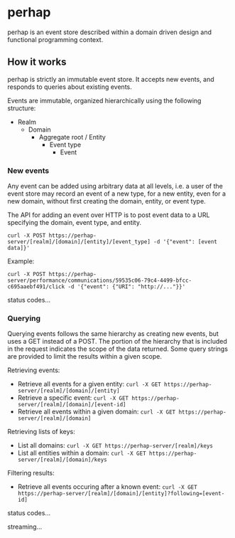 # perhap

perhap is an event store described within a domain driven design and functional programming context.

## How it works

perhap is strictly an immutable event store. It accepts new events, and responds to queries about existing events.

Events are immutable, organized hierarchically using the following structure:

* Realm
  * Domain
    * Aggregate root / Entity
      * Event type
        * Event

### New events

Any event can be added using arbitrary data at all levels, i.e. a user of the event store may record an event of a new type, for a new entity, even for a new domain, without first creating the domain, entity, or event type.

The API for adding an event over HTTP is to post event data to a URL specifying the domain, event type, and entity.

`curl -X POST https://perhap-server/[realm]/[domain]/[entity]/[event_type] -d '{"event": [event data]}'`

Example:

`curl -X POST https://perhap-server/performance/communications/59535c06-79c4-4499-bfcc-c695aaebf491/click -d '{"event": {"URI": "http://..."}}'`

status codes...

### Querying

Querying events follows the same hierarchy as creating new events, but uses a GET instead of a POST. The portion of the hierarchy that is included in the request indicates the scope of the data returned. Some query strings are provided to limit the results within a given scope.

Retrieving events:

* Retrieve all events for a given entity: `curl -X GET https://perhap-server/[realm]/[domain]/[entity]`
* Retrieve a specific event: `curl -X GET https://perhap-server/[realm]/[domain]/[event-id]`
* Retrieve all events within a given domain: `curl -X GET https://perhap-server/[realm]/[domain]`

Retrieving lists of keys:

* List all domains: `curl -X GET https://perhap-server/[realm]/keys`
* List all entities within a domain: `curl -X GET https://perhap-server/[realm]/[domain]/keys`

Filtering results:

* Retrieve all events occuring after a known event: `curl -X GET https://perhap-server/[realm]/[domain]/[entity]?following=[event-id]`

status codes...

streaming...
